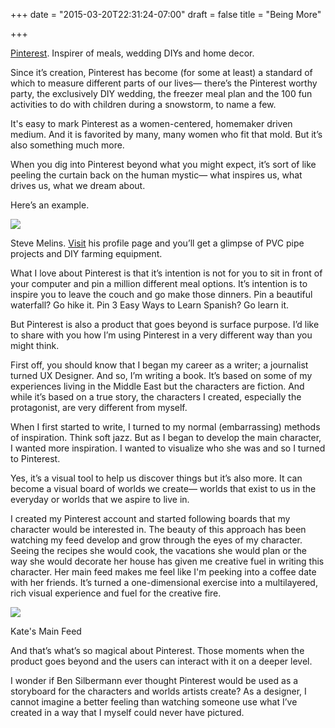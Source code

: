 +++
date = "2015-03-20T22:31:24-07:00"
draft = false
title = "Being More"

+++


<a href="http://www.pinterest.com" target="_blank">Pinterest</a>. Inspirer of meals, wedding DIYs and home decor. Since it’s creation, Pinterest has become (for some at least) a standard of which to measure different parts of our lives— there’s the Pinterest worthy party, the exclusively DIY wedding, the freezer meal plan and the 100 fun activities to do with children during a snowstorm, to name a few. It's easy to mark Pinterest as a women-centered, homemaker driven medium. And it is favorited by many, many women who fit that mold. But it’s also something much more.When you dig into Pinterest beyond what you might expect, it’s sort of like peeling the curtain back on the human mystic— what inspires us, what drives us, what we dream about.  Here’s an example.<a href="/images/Steve.png" data-lightbox="persona" data-title="Alee Persona"><img src="/images/Steve.png"/></a>
<div class="image-caption"></div>Steve Melins. 
<a href="https://www.pinterest.com/day2hunt/nice-i-like-it/" target="_blank">Visit</a> his profile page and you’ll get a glimpse of PVC pipe projects and DIY farming equipment. What I love about Pinterest is that it’s intention is not for you to sit in front of your computer and pin a million different meal options. It’s intention is to inspire you to leave the couch and go make those dinners. Pin a beautiful waterfall? Go hike it. Pin 3 Easy Ways to Learn Spanish? Go learn it. But Pinterest is also a product that goes beyond is surface purpose.  I’d like to share with you how I’m using Pinterest in a very different way than you might think.First off, you should know that I began my career as a writer; a journalist turned UX Designer.  And so, I’m writing a book. It’s based on some of my experiences living in the Middle East but the characters are fiction. And while it’s based on a true story, the characters I created, especially the protagonist, are very different from myself. When I first started to write, I turned to my normal (embarrassing) methods of inspiration. Think soft jazz. But as I began to develop the main character, I wanted more inspiration. I wanted to visualize who she was and so I turned to Pinterest. Yes, it’s a visual tool to help us discover things but it’s also more. It can become a visual board  of worlds we create— worlds that exist to us in the everyday or worlds that we aspire to live in. I created my Pinterest account and started following boards that my character would be interested in.  The beauty of this approach has been watching my feed develop and grow through the eyes of my character. Seeing the recipes she would cook, the vacations she would plan or the way she would decorate her house has given me creative fuel in writing this character. Her main feed makes me feel like I'm peeking into a coffee date with her friends. It’s turned a one-dimensional exercise into a multilayered, rich visual experience and fuel for the creative fire. 
<a href="/images/Kate.png" data-lightbox="persona" data-title="Kate's Main Feed"><img src="/images/Steve.png"/></a>
<div class="image-caption">Kate's Main Feed</div>And that’s what’s so magical about Pinterest. Those moments when the product goes beyond and the users can interact with it on a deeper level.I wonder if Ben Silbermann ever thought Pinterest would be used as a storyboard for the characters and worlds artists create? As a designer, I cannot imagine a better feeling than watching someone use what I’ve created in a way that I myself could never have pictured. 